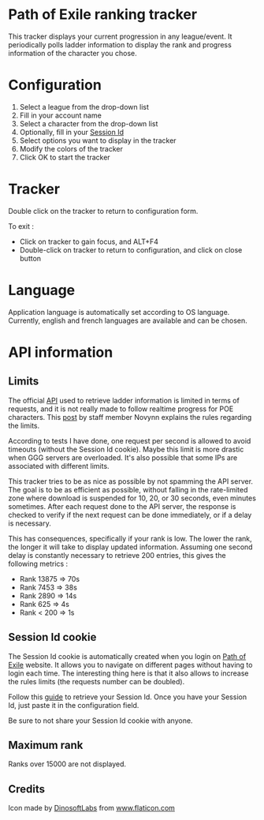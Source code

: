 # Path of Exile ranking tracker #

This tracker displays your current progression in any league/event.
It periodically polls ladder information to display the rank and progress information of the character you chose.

# Configuration #

1. Select a league from the drop-down list
2. Fill in your account name
3. Select a character from the drop-down list
4. Optionally, fill in your [Session Id](#session-id-cookie "Goto Session Id information")
5. Select options you want to display in the tracker
6. Modify the colors of the tracker
7. Click OK to start the tracker

# Tracker #

Double click on the tracker to return to configuration form.

To exit :
* Click on tracker to gain focus, and ALT+F4
* Double-click on tracker to return to configuration, and click on close button

# Language #

Application language is automatically set according to OS language.
Currently, english and french languages are available and can be chosen.

# API information #

## Limits ##
The official [API](https://www.pathofexile.com/developer/docs/api) used to retrieve ladder information is limited in terms of requests, and it is not really made to follow realtime progress for POE characters.
This [post](https://www.pathofexile.com/forum/view-thread/2079853/filter-account-type/staff) by staff member Novynn explains the rules regarding the limits.

According to tests I have done, one request per second is allowed to avoid timeouts (without the Session Id cookie). Maybe this limit is more drastic when GGG servers are overloaded.
It's also possible that some IPs are associated with different limits.

This tracker tries to be as nice as possible by not spamming the API server. The goal is to be as efficient as possible, without falling in the rate-limited zone where download is suspended for 10, 20, or 30 seconds, even minutes sometimes.
After each request done to the API server, the response is checked to verify if the next request can be done immediately, or if a delay is necessary.

This has consequences, specifically if your rank is low. The lower the rank, the longer it will take to display updated information.
Assuming one second delay is constantly necessary to retrieve 200 entries, this gives the following metrics :
* Rank 13875 => 70s
* Rank 7453  => 38s
* Rank 2890  => 14s
* Rank 625   => 4s
* Rank < 200 => 1s

## Session Id cookie ##

The Session Id cookie is automatically created when you login on [Path of Exile](https://www.pathofexile.com) website.
It allows you to navigate on different pages without having to login each time.
The interesting thing here is that it also allows to increase the rules limits (the requests number can be doubled).

Follow this [guide](https://github.com/Stickymaddness/Procurement/wiki/SessionID) to retrieve your Session Id.
Once you have your Session Id, just paste it in the configuration field.

Be sure to not share your Session Id cookie with anyone.

## Maximum rank ##

Ranks over 15000 are not displayed.

## Credits ##

Icon made by [DinosoftLabs](https://www.flaticon.com/authors/dinosoftlabs) from www.flaticon.com 
